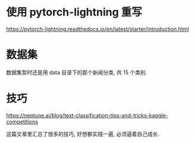# 使用 pytorch-lightning 重写

https://pytorch-lightning.readthedocs.io/en/latest/starter/introduction.html

# 数据集

数据集暂时还是用 data 目录下的那个新闻分类, 共 15 个类别.

# 技巧

https://neptune.ai/blog/text-classification-tips-and-tricks-kaggle-competitions

这篇文章里汇总了很多的技巧, 好想都实践一遍, 必须逼着自己成长.
